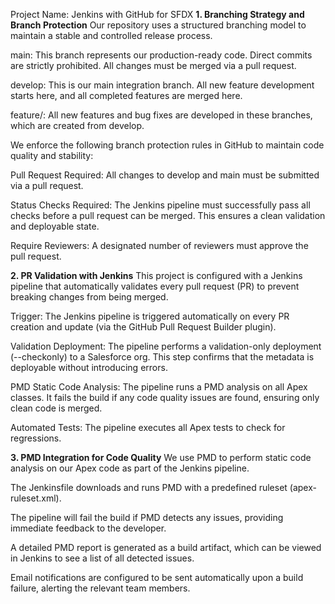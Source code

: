 Project Name: Jenkins with GitHub for SFDX
**1. Branching Strategy and Branch Protection**
Our repository uses a structured branching model to maintain a stable and controlled release process.

main: This branch represents our production-ready code. Direct commits are strictly prohibited. All changes must be merged via a pull request.

develop: This is our main integration branch. All new feature development starts here, and all completed features are merged here.

feature/<feature-name>: All new features and bug fixes are developed in these branches, which are created from develop.

We enforce the following branch protection rules in GitHub to maintain code quality and stability:

Pull Request Required: All changes to develop and main must be submitted via a pull request.

Status Checks Required: The Jenkins pipeline must successfully pass all checks before a pull request can be merged. This ensures a clean validation and deployable state.

Require Reviewers: A designated number of reviewers must approve the pull request.

**2. PR Validation with Jenkins**
This project is configured with a Jenkins pipeline that automatically validates every pull request (PR) to prevent breaking changes from being merged.

Trigger: The Jenkins pipeline is triggered automatically on every PR creation and update (via the GitHub Pull Request Builder plugin).

Validation Deployment: The pipeline performs a validation-only deployment (--checkonly) to a Salesforce org. This step confirms that the metadata is deployable without introducing errors.

PMD Static Code Analysis: The pipeline runs a PMD analysis on all Apex classes. It fails the build if any code quality issues are found, ensuring only clean code is merged.

Automated Tests: The pipeline executes all Apex tests to check for regressions.

**3. PMD Integration for Code Quality**
We use PMD to perform static code analysis on our Apex code as part of the Jenkins pipeline.

The Jenkinsfile downloads and runs PMD with a predefined ruleset (apex-ruleset.xml).

The pipeline will fail the build if PMD detects any issues, providing immediate feedback to the developer.

A detailed PMD report is generated as a build artifact, which can be viewed in Jenkins to see a list of all detected issues.

Email notifications are configured to be sent automatically upon a build failure, alerting the relevant team members.
